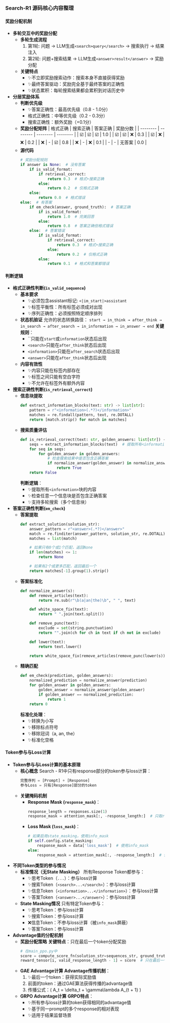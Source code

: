 ### Search-R1 源码核心内容整理
#### 奖励分配机制
- **多轮交互中的奖励分配**
  - **多轮生成流程**
    1. 第1轮: 问题 → LLM生成`<search>query</search>` → 搜索执行 → 结果注入
    2. 第2轮: 问题+搜索结果 → LLM生成`<answer>result</answer>` → 奖励分配
  - **关键特点**
    - ✨不立即奖励搜索动作：搜索本身不直接获得奖励
    - ✨最终答案驱动：奖励完全基于最终答案的正确性
    - ✨状态累积：每轮搜索结果都会累积到对话历史中
- **分层奖励体系**
  - **判断优先级**
    - ✨答案正确性：最高优先级（0.8 - 1.0分）
    - 格式正确性：中等优先级（0.2 - 0.3分）
    - 搜索正确性：额外奖励（+0.1分）
  - **奖励分配矩阵**
    | 格式正确 | 搜索正确 | 答案正确 | 奖励分数 |
    | -------- | -------- | -------- | -------- |
    | ☑️       | ☑️       | ☑️       | 1.0      |
    | ☑️       | ☑️       | ❌       | 0.3      |
    | ☑️       | ❌       | ❌       | 0.2      |
    | ❌       | -        | ☑️       | 0.8      |
    | ❌       | -        | ❌       | 0.1      |
    | -        | -        | 无答案   | 0.0      |
  - **源代码**
    ```python
    # 奖励分配规则
    if answer is None:  # 没有答案
        if is_valid_format:
            if retrieval_correct:
                return 0.3  # 格式+搜索正确
            else:
                return 0.2  # 仅格式正确
        else:
            return 0.0  # 格式错误
    else:  # 有答案
        if em_check(answer, ground_truth):  # 答案正确
            if is_valid_format:
                return 1.0  # 完美回答
            else:
                return 0.8  # 答案正确但格式错误
        else:  # 答案错误
            if is_valid_format:
                if retrieval_correct:
                    return 0.3  # 格式+搜索正确
                else:
                    return 0.2  # 仅格式正确
            else:
                return 0.1  # 格式和答案都错误
    ```
#### 判断逻辑
- **格式正确性判断(`is_valid_sequence`)**
  - **基本要求**
    - ✨必须包含assistant标记: `<|im_start|>assistant`
    - ✨标签平衡性：所有标签必须成对出现
    - ✨序列正确性：必须按照特定顺序排列
  - **状态机验证**
    允许的状态转换路径：
    `start → in_think → after_think → in_search → after_search → in_information → in_answer → end`
    **关键规则**：
    - ``只能在`start`或`information`状态后出现
    - `<search>`只能在`after_think`状态后出现
    - `<information>`只能在`after_search`状态后出现
    - `<answer>`只能在`after_think`状态后出现
  - **内容有效性**
    - ✨内容只能在标签内部存在
    - ✨标签之间只能有空白字符
    - ✨不允许在标签外有额外内容
- **搜索正确性判断(`is_retrieval_correct`)**
  - **信息块提取**
    ```python
    def extract_information_blocks(text: str) -> list[str]:
        pattern = r"<information>(.*?)</information>"
        matches = re.findall(pattern, text, re.DOTALL)
        return [match.strip() for match in matches]
    ```
  - **搜索质量评估**
    ```python
    def is_retrieval_correct(text: str, golden_answers: list[str]) -> bool:
        seqs = extract_information_blocks(text)  # 提取所有<information>块
        for seq in seqs:
            for golden_answer in golden_answers:
                # 检查搜索结果中是否包含正确答案
                if normalize_answer(golden_answer) in normalize_answer(seq):
                    return True
        return False
    ```
    **判断逻辑**：
    - ✨提取所有`<information>`块的内容
    - ✨检查任意一个信息块是否包含正确答案
    - ✨支持多轮搜索（多个信息块）
- **答案正确性判断(`em_check`)**
  - **答案提取**
    ```python
    def extract_solution(solution_str):
        answer_pattern = r"<answer>(.*?)</answer>"
        match = re.finditer(answer_pattern, solution_str, re.DOTALL)
        matches = list(match)

        # 如果只有0个或1个匹配，返回None
        if len(matches) <= 1:
            return None

        # 如果有2个或更多匹配，返回最后一个
        return matches[-1].group(1).strip()
    ```
  - **答案标准化**
    ```python
    def normalize_answer(s):
        def remove_articles(text):
            return re.sub(r"\b(a|an|the)\b", " ", text)

        def white_space_fix(text):
            return " ".join(text.split())

        def remove_punc(text):
            exclude = set(string.punctuation)
            return "".join(ch for ch in text if ch not in exclude)

        def lower(text):
            return text.lower()

        return white_space_fix(remove_articles(remove_punc(lower(s))))
    ```
  - **精确匹配**
    ```python
    def em_check(prediction, golden_answers):
        normalized_prediction = normalize_answer(prediction)
        for golden_answer in golden_answers:
            golden_answer = normalize_answer(golden_answer)
            if golden_answer == normalized_prediction:
                return 1
        return 0
    ```
    **标准化处理**：
    - ✨转换为小写
    - ✨移除标点符号
    - ✨移除冠词（a, an, the）
    - ✨标准化空格
#### Token参与与Loss计算
- **Token参与与Loss计算的基本原理**
  - **核心概念**
    Search - R1中只有response部分的token参与loss计算：
    ```python
    完整序列 = [Prompt] + [Response]
    参与Loss = 只有[Response]部分的token
    ```
  - **关键掩码机制**
    - **Response Mask (`response_mask`)**：
      ```python
      response_length = responses.size(1)
      response_mask = attention_mask[:, -response_length:]  # 只取response部分
      ```
    - **Loss Mask (`loss_mask`)**：
      ```python
      # 如果启用state_masking，使用info_mask
      if self.config.state_masking:
          response_mask = data['loss_mask']  # 使用info_mask
      else:
          response_mask = attention_mask[:, -response_length:]  # 使用attention_mask
      ```
- **不同Token类型的参与情况**
  - **标准情况（无State Masking）**
    所有Response Token都参与：
    - ✨思考Token（`...`）：参与loss计算
    - ✨搜索Token（`<search>...</search>`）：参与loss计算
    - ✨信息Token（`<information>...</information>`）：参与loss计算
    - ✨答案Token（`<answer>...</answer>`）：参与loss计算
  - **State Masking情况**
    只有特定Token参与：
    - ✨思考Token：参与loss计算
    - ✨搜索Token：参与loss计算
    - ❌信息Token：不参与loss计算（被`info_mask`屏蔽）
    - ✨答案Token：参与loss计算
- **Advantage值的分配机制**
  - **奖励分配策略**
    **关键特点**：只在最后一个token分配奖励
    ```python
    # 在main_ppo.py中
    score = compute_score_fn(solution_str=sequences_str, ground_truth=ground_truth)
    reward_tensor[i, valid_response_length - 1] = score  # 只在最后一个token
    ```
  - **GAE Advantage计算**
    **Advantage传播机制**：
    1. ✨最后一个token：获得实际奖励值
    2. 前面的token：通过GAE算法获得传播的advantage值
    3. 传播公式：\( A_t = \delta_t + \gamma\lambda A_{t + 1} \)
  - **GRPO Advantage计算**
    **GRPO特点**：
    - ✨所有参与loss计算的token获得相同的advantage值
    - ✨基于同一prompt的多个response的相对表现
    - ✨适用于结果监督场景
